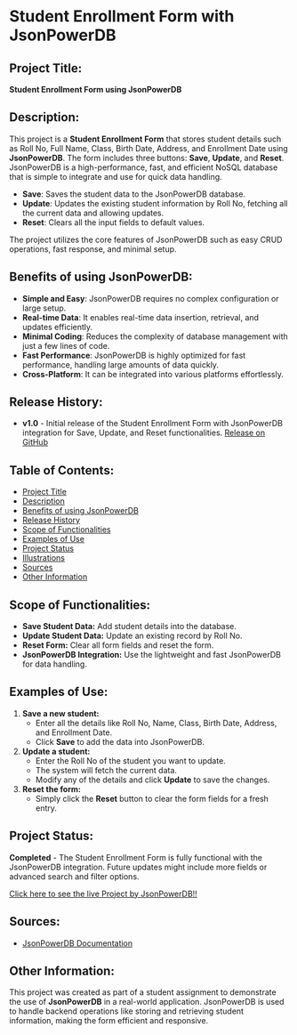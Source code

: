 <h1>Student Enrollment Form with JsonPowerDB</h1>

<h2>Project Title:</h2>
<p><strong>Student Enrollment Form using JsonPowerDB</strong></p>

<h2>Description:</h2>
<p>This project is a <strong>Student Enrollment Form</strong> that stores student details such as Roll No, Full Name, Class, Birth Date, Address, and Enrollment Date using <strong>JsonPowerDB</strong>. The form includes three buttons: <strong>Save</strong>, <strong>Update</strong>, and <strong>Reset</strong>. JsonPowerDB is a high-performance, fast, and efficient NoSQL database that is simple to integrate and use for quick data handling.</p>

<ul>
    <li><strong>Save</strong>: Saves the student data to the JsonPowerDB database.</li>
    <li><strong>Update</strong>: Updates the existing student information by Roll No, fetching all the current data and allowing updates.</li>
    <li><strong>Reset</strong>: Clears all the input fields to default values.</li>
</ul>

<p>The project utilizes the core features of JsonPowerDB such as easy CRUD operations, fast response, and minimal setup.</p>

<h2>Benefits of using JsonPowerDB:</h2>
<ul>
    <li><strong>Simple and Easy</strong>: JsonPowerDB requires no complex configuration or large setup.</li>
    <li><strong>Real-time Data</strong>: It enables real-time data insertion, retrieval, and updates efficiently.</li>
    <li><strong>Minimal Coding</strong>: Reduces the complexity of database management with just a few lines of code.</li>
    <li><strong>Fast Performance</strong>: JsonPowerDB is highly optimized for fast performance, handling large amounts of data quickly.</li>
    <li><strong>Cross-Platform</strong>: It can be integrated into various platforms effortlessly.</li>
</ul>

<h2>Release History:</h2>
<ul>
    <li><strong>v1.0</strong> - Initial release of the Student Enrollment Form with JsonPowerDB integration for Save, Update, and Reset functionalities.  
    <a href="#">Release on GitHub</a></li>
</ul>

<h2>Table of Contents:</h2>
<ul>
    <li><a href="#project-title">Project Title</a></li>
    <li><a href="#description">Description</a></li>
    <li><a href="#benefits-of-using-jsonpowerdb">Benefits of using JsonPowerDB</a></li>
    <li><a href="#release-history">Release History</a></li>
    <li><a href="#scope-of-functionalities">Scope of Functionalities</a></li>
    <li><a href="#examples-of-use">Examples of Use</a></li>
    <li><a href="#project-status">Project Status</a></li>
    <li><a href="#illustrations">Illustrations</a></li>
    <li><a href="#sources">Sources</a></li>
    <li><a href="#other-information">Other Information</a></li>
</ul>

<h2 id="scope-of-functionalities">Scope of Functionalities:</h2>
<ul>
    <li><strong>Save Student Data:</strong> Add student details into the database.</li>
    <li><strong>Update Student Data:</strong> Update an existing record by Roll No.</li>
    <li><strong>Reset Form:</strong> Clear all form fields and reset the form.</li>
    <li><strong>JsonPowerDB Integration:</strong> Use the lightweight and fast JsonPowerDB for data handling.</li>
</ul>

<h2 id="examples-of-use">Examples of Use:</h2>
<ol>
    <li><strong>Save a new student:</strong>
        <ul>
            <li>Enter all the details like Roll No, Name, Class, Birth Date, Address, and Enrollment Date.</li>
            <li>Click <strong>Save</strong> to add the data into JsonPowerDB.</li>
        </ul>
    </li>
    <li><strong>Update a student:</strong>
        <ul>
            <li>Enter the Roll No of the student you want to update.</li>
            <li>The system will fetch the current data.</li>
            <li>Modify any of the details and click <strong>Update</strong> to save the changes.</li>
        </ul>
    </li>
    <li><strong>Reset the form:</strong>
        <ul>
            <li>Simply click the <strong>Reset</strong> button to clear the form fields for a fresh entry.</li>
        </ul>
    </li>
</ol>

<h2 id="project-status">Project Status:</h2>
<p><strong>Completed</strong> - The Student Enrollment Form is fully functional with the JsonPowerDB integration. Future updates might include more fields or advanced search and filter options.</p>

<a href="https://priya-thakur25.github.io/JsonPowerDB-ProjectWork/">Click here to see the live Project by JsonPowerDB!!</a>
<h2 id="sources">Sources:</h2>
<ul>
    <li><a href="https://login2explore.com/jpdb/docs.html">JsonPowerDB Documentation</a></li>
</ul>

<h2 id="other-information">Other Information:</h2>
<p>This project was created as part of a student assignment to demonstrate the use of <strong>JsonPowerDB</strong> in a real-world application. JsonPowerDB is used to handle backend operations like storing and retrieving student information, making the form efficient and responsive.</p>
